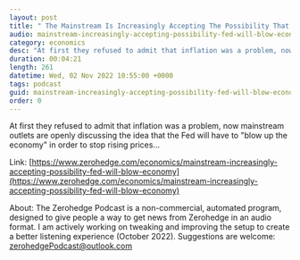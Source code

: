 ```yaml
---
layout: post
title: " The Mainstream Is Increasingly Accepting The Possibility That The Fed Will Blow Up The Economy"
audio: mainstream-increasingly-accepting-possibility-fed-will-blow-economy-0
category: economics
desc: "At first they refused to admit that inflation was a problem, now mainstream outlets are openly discussing the idea that the Fed will have to &quot;blow up the economy&quot; in order to stop rising prices..."
duration: 00:04:21
length: 261
datetime: Wed, 02 Nov 2022 10:55:00 +0000
tags: podcast
guid: mainstream-increasingly-accepting-possibility-fed-will-blow-economy-0
order: 0
---
```

At first they refused to admit that inflation was a problem, now mainstream outlets are openly discussing the idea that the Fed will have to &quot;blow up the economy&quot; in order to stop rising prices...

Link: [https://www.zerohedge.com/economics/mainstream-increasingly-accepting-possibility-fed-will-blow-economy](https://www.zerohedge.com/economics/mainstream-increasingly-accepting-possibility-fed-will-blow-economy)

About: The Zerohedge Podcast is a non-commercial, automated program, designed to give people a way to get news from Zerohedge in an audio format.  I am actively working on tweaking and improving the setup to create a better listening experience (October 2022).  Suggestions are welcome: [zerohedgePodcast@outlook.com](mailto:zerohedgePodcast@outlook.com)